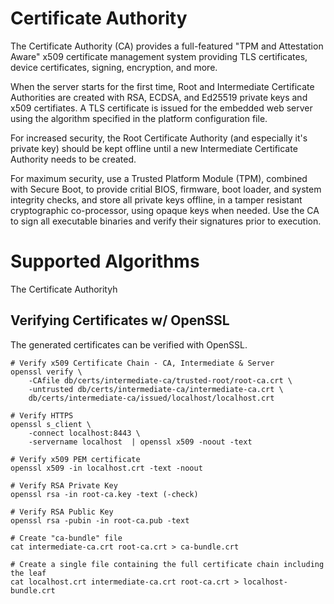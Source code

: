 # Certificate Authority

The Certificate Authority (CA) provides a full-featured "TPM and Attestation Aware" x509 certificate management system providing TLS certificates, device certificates, signing, encryption, and more.

When the server starts for the first time, Root and Intermediate Certificate Authorities are created with RSA, ECDSA, and Ed25519 private keys and x509 certifiates. A TLS certificate is issued for the embedded web server using the algorithm specified in the platform configuration file.

For increased security, the Root Certificate Authority (and especially it's private key) should be kept offline until a new Intermediate Certificate Authority needs to be created.

For maximum security, use a Trusted Platform Module (TPM), combined with Secure Boot, to provide critial BIOS, firmware, boot loader, and system integrity checks, and store all private keys offline, in a tamper resistant cryptographic co-processor, using opaque keys when needed. Use the CA to sign all executable binaries and verify their signatures prior to execution.

# Supported Algorithms

The Certificate Authorityh


## Verifying Certificates w/ OpenSSL

The generated certificates can be verified with OpenSSL.

    # Verify x509 Certificate Chain - CA, Intermediate & Server
    openssl verify \
        -CAfile db/certs/intermediate-ca/trusted-root/root-ca.crt \
        -untrusted db/certs/intermediate-ca/intermediate-ca.crt \
        db/certs/intermediate-ca/issued/localhost/localhost.crt

    # Verify HTTPS
    openssl s_client \
        -connect localhost:8443 \
        -servername localhost  | openssl x509 -noout -text

    # Verify x509 PEM certificate
    openssl x509 -in localhost.crt -text -noout

    # Verify RSA Private Key
    openssl rsa -in root-ca.key -text (-check)

    # Verify RSA Public Key
    openssl rsa -pubin -in root-ca.pub -text

    # Create "ca-bundle" file
    cat intermediate-ca.crt root-ca.crt > ca-bundle.crt

    # Create a single file containing the full certificate chain including the leaf
    cat localhost.crt intermediate-ca.crt root-ca.crt > localhost-bundle.crt

